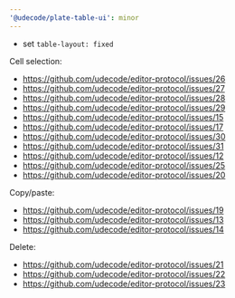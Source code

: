 ```yaml
---
'@udecode/plate-table-ui': minor
---
```


- set `table-layout: fixed`

Cell selection:
- https://github.com/udecode/editor-protocol/issues/26
- https://github.com/udecode/editor-protocol/issues/27
- https://github.com/udecode/editor-protocol/issues/28
- https://github.com/udecode/editor-protocol/issues/29
- https://github.com/udecode/editor-protocol/issues/15
- https://github.com/udecode/editor-protocol/issues/17
- https://github.com/udecode/editor-protocol/issues/30
- https://github.com/udecode/editor-protocol/issues/31
- https://github.com/udecode/editor-protocol/issues/12
- https://github.com/udecode/editor-protocol/issues/25
- https://github.com/udecode/editor-protocol/issues/20

Copy/paste:
- https://github.com/udecode/editor-protocol/issues/19
- https://github.com/udecode/editor-protocol/issues/13
- https://github.com/udecode/editor-protocol/issues/14

Delete:
- https://github.com/udecode/editor-protocol/issues/21
- https://github.com/udecode/editor-protocol/issues/22
- https://github.com/udecode/editor-protocol/issues/23
